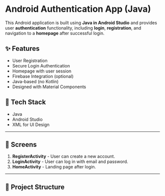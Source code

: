 # Android Authentication App (Java)

This Android application is built using **Java in Android Studio** and provides user **authentication** functionality, including **login**, **registration**, and navigation to a **homepage** after successful login.

## ✨ Features

- User Registration
- Secure Login Authentication
- Homepage with user session
- Firebase Integration (optional)
- Java-based (no Kotlin)
- Designed with Material Components

## 🔧 Tech Stack

- Java
- Android Studio
- XML for UI Design

---

## 📱 Screens

1. **RegisterActivity** - User can create a new account.
2. **LoginActivity** - User can log in with email and password.
3. **HomeActivity** - Landing page after login.

---

## 📂 Project Structure

